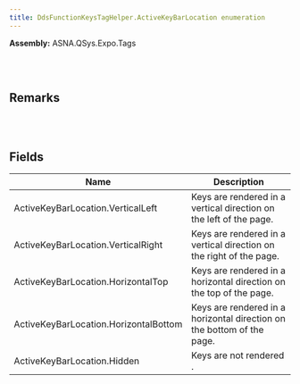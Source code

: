 ```yaml
---
title: DdsFunctionKeysTagHelper.ActiveKeyBarLocation enumeration
---
```




**Assembly:** ASNA.QSys.Expo.Tags

<br>
<br>

## Remarks

<br>
<br>

## Fields

| Name | Description
| --- | --- 
| ActiveKeyBarLocation.VerticalLeft | Keys are rendered in a vertical direction on the left of the page.
| ActiveKeyBarLocation.VerticalRight | Keys are rendered in a vertical direction on the right of the page.
| ActiveKeyBarLocation.HorizontalTop | Keys are rendered in a horizontal direction on the top of the page.
| ActiveKeyBarLocation.HorizontalBottom | Keys are rendered in a horizontal direction on the bottom of the page.
| ActiveKeyBarLocation.Hidden | Keys are not rendered .

<br>
<br>

